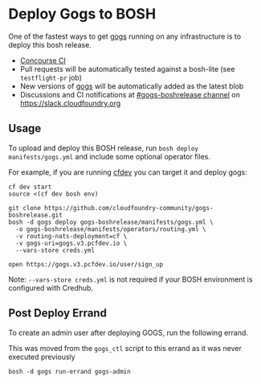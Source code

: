 # Deploy Gogs to BOSH

One of the fastest ways to get [gogs](http://gogs.io/) running on any infrastructure is to deploy this bosh release.

* [Concourse CI](https://ci.starkandwayne.com/teams/main/pipelines/gogs-boshrelease?groups=gogs-boshrelease)
* Pull requests will be automatically tested against a bosh-lite (see `testflight-pr` job)
* New versions of [gogs](http://gogs.io/) will be automatically added as the latest blob
* Discussions and CI notifications at [#gogs-boshrelease channel](https://cloudfoundry.slack.com/messages/C6PMMSW3T/) on https://slack.cloudfoundry.org

## Usage

To upload and deploy this BOSH release, run `bosh deploy manifests/gogs.yml` and include some optional operator files.

For example, if you are running [cfdev](https://github.com/cloudfoundry-incubator/cfdev) you can target it and deploy gogs:

```plain
cf dev start
source <(cf dev bosh env)

git clone https://github.com/cloudfoundry-community/gogs-boshrelease.git
bosh -d gogs deploy gogs-boshrelease/manifests/gogs.yml \
  -o gogs-boshrelease/manifests/operators/routing.yml \
  -v routing-nats-deployment=cf \
  -v gogs-uri=gogs.v3.pcfdev.io \
  --vars-store creds.yml

open https://gogs.v3.pcfdev.io/user/sign_up
```

Note: `--vars-store creds.yml` is not required if your BOSH environment is configured with Credhub.

## Post Deploy Errand
To create an admin user after deploying GOGS, run the following errand.

This was moved from the `gogs_ctl` script to this errand as it was never executed previously
```
bosh -d gogs run-errand gogs-admin
```
